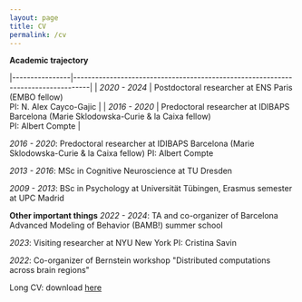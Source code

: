 ```yaml
---
layout: page
title: CV
permalink: /cv
---
```


**Academic trajectory**

|----------------|----------------------------------------------------------------------------------|
| *2020 - 2024*  | Postdoctoral researcher at ENS Paris (EMBO fellow) <br/> PI: N. Alex Cayco-Gajic |
| *2016 - 2020*  | Predoctoral researcher at IDIBAPS Barcelona (Marie Sklodowska-Curie & la Caixa fellow) <br/> PI: Albert Compte |

*2016 - 2020*: 
Predoctoral researcher at IDIBAPS Barcelona (Marie Sklodowska-Curie & la Caixa fellow)
PI: Albert Compte

*2013 - 2016*: 
MSc in Cognitive Neuroscience at TU Dresden

*2009 - 2013*: 
BSc in Psychology at Universität Tübingen, Erasmus semester at UPC Madrid

**Other important things**
*2022 - 2024*: 
TA and co-organizer of Barcelona Advanced Modeling of Behavior (BAMB!) summer school

*2023*:
Visiting researcher at NYU New York
PI: Cristina Savin

*2022*:
Co-organizer of Bernstein workshop "Distributed computations across brain regions"


Long CV: download [here](https://heikestein.github.io/assets/documents/CV.pdf)
